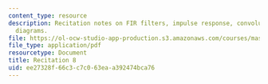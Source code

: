 ```yaml
---
content_type: resource
description: Recitation notes on FIR filters, impulse response, convolution, and block
  diagrams.
file: https://ol-ocw-studio-app-production.s3.amazonaws.com/courses/mas-160-signals-systems-and-information-for-media-technology-fall-2007/ee27328f66c3c7c063eaa392474bca76_rec8.pdf
file_type: application/pdf
resourcetype: Document
title: Recitation 8
uid: ee27328f-66c3-c7c0-63ea-a392474bca76
---
```

